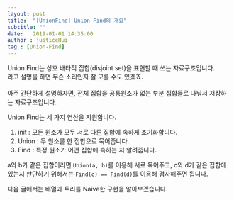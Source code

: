 ```yaml
---
layout: post
title:  "[UnionFind] Union Find의 개요"
subtitle: ""
date:   2019-01-01 14:35:00
author : justiceHui
tag : [Union-Find]
---
```


Union Find는 상호 배타적 집합(disjoint set)을 표현할 때 쓰는 자료구조입니다.<br>
라고 설명을 하면 무슨 소리인지 잘 모를 수도 있겠죠.<br><br>
아주 간단하게 설명하자면, 전체 집합을 공통원소가 없는 부분 집합들로 나눠서 저장하는 자료구조입니다.

Union Find는 세 가지 연산을 지원합니다.
1. init : 모든 원소가 모두 서로 다른 집합에 속하게 초기화합니다.
2. Union : 두 원소를 한 집합으로 묶어줍니다.
3. Find : 특정 원소가 어떤 집합에 속하는 지 알려줍니다.

a와 b가 같은 집합이라면 `Union(a, b)`를 이용해 서로 묶어주고, c와 d가 같은 집합에 있는지 판단하기 위해서는 `Find(c) == Find(d)`를 이용해 검사해주면 됩니다.

다음 글에서는 배열과 트리를 Naive한 구현을 알아보겠습니다.
